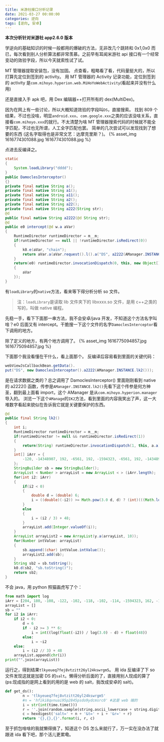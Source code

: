 ```yaml
---
title: 米游社接口分析记录
date: 2021-03-27 00:00:00
categories: 逆向
tags: [逆向, 安卓]
---
```


**本次分析针对米游社 app2.6.0 版本**

学逆向的基础知识的时候一般都用的爆破的方法，无非改几个跳转和 0x1,0x0 而已，每次看到别人分析算法都非常羡慕。之前早有耳闻米游社 api 接口有一个经常变动的效验字段，所以今天就索性试了试。

MT 管理器提取安装包，没有加固。
点查看，粗略看了看，代码量挺大的，所以打算先定位到签到的 activity。
用 MT 管理器的 Activity 记录功能，定位到签到的 activity 是`com.mihoyo.hyperion.web.MiHoYoWebActivity`(看起来并没有什么用)

还是直接入手 apk 吧，用 Dex 编辑器++打开所有的 dex(MultiDex)。
<!-- more -->
因为在网上有一些讨论，所以大概知道效验的字段叫`DS`，直接搜索。
找到 809 个结果，不过也没啥，明显`android.xxx`、`com.google.xxx`之类的应该没啥关系，直接看`com.mihoyo.xxx`的就行。不太清楚为啥 MT 管理器搜索代码的时候就不能全字匹配，不过也无所谓，人工全字匹配也罢。
简单的几次尝试可以发现找到了想要的东西 (这名字取得也是非常文艺：达摩克里斯？)。
{% asset_img 1616774301088.jpg 1616774301088.jpg %}

点进去反编译之。

```java
static
{
    System.loadLibrary("dddd");
}
public DamoclesInterceptor()
{}
private final native String a();
private final native String a1();
private final native String a11();
private final native String a2();
private final native String a22();
private final native String a222(String str);
@d
public final native String a2222(@d String str);
@d
public e0 intercept(@d w.a aVar)
{
    RuntimeDirector runtimeDirector = m__m;
    if(runtimeDirector == null || !runtimeDirector.isRedirect(0))
    {
        k0.e(aVar, "chain");
        return aVar.a(aVar.request().l().a("DS", a2222(AManager.INSTANCE.k2())).a());
    }
    return(e0) runtimeDirector.invocationDispatch(0, this, new Object[]
    {
        aVar
    });
}
```

有`loadLibrary`的`native`方法，看来等下得分析分析 so 文件。

> 注：`loadLibrary`是读取 lib 文件夹下的 libxxxx.so 文件，是用 c++之类的写的，叫做 native 编程。

先稳一手，看下下面那一串方法，我不会安卓/java 开发，不知道这个方法名字叫啥？e0 后面又有 intercept。干脆搜一下这个文件的名字`DamoclesInterceptor`看下调用的地方。

除了定义的地方，有两个地方调用了。
{% asset_img 1616775094857.jpg 1616775094857.jpg %}

下面那个我没看懂在干什么，看上面那个。
反编译后容易看到里面的关键代码：

```java
webViewJsCallbackBean.getData().
put("DS", new DamoclesInterceptor().a2222(AManager.INSTANCE.lk2()));
```

是在请求数据之类的？总之调用了 DamoclesInterceptor() 里面刚刚看到 native 的 a2222() 函数，传参是`AManager.INSTANCE.lk2()`先看下这个传参是何方神圣，翻到最上面看 import，这个 AManager 是从`com.mihoyo.hyperion.manager`导入的。
浏览一下这个`AManage`的`IK2`方法，看到里面的内容我笑出了声，这一大堆数字看起来貌似在告诉我它就是关键要保护的东西。

```java
@d
public final String lk2()
{
    int i;
    RuntimeDirector runtimeDirector = m__m;
    if(runtimeDirector != null && runtimeDirector.isRedirect(1))
    {
        return(String) runtimeDirector.invocationDispatch(1, this, a.a);
    }
    int[] iArr = {
        -120, -14348907, 192, -6561, 192, -1594323, -6561, 192, -14348907, -112, -100, 204, -120, 156, -1594323, 180, 174, -2187, -112, -98, -14348907, -2187, -19683, 168, 186, -100, -114, -2187, -108, -59049, 204, 156
    };
    StringBuilder sb = new StringBuilder();
    ArrayList < Number > arrayList = new ArrayList < > (iArr.length);
    for(int i2: iArr)
    {
        if(i2 < 0)
        {
            double d = (double) 6;
            i = ((double)(-i2)) >= Math.pow(3.0 d, d) ? (int)(((Math.log(-((double) i2)) / Math.log(3.0 d)) - d) + ((double) 48)) : ~i2;
        }
        else
        {
            i = (i2 / 3) + 48;
        }
        arrayList.add(Integer.valueOf(i));
    }
    ArrayList arrayList2 = new ArrayList(y.a(arrayList, 10));
    for(Number intValue: arrayList)
    {
        sb.append((char) intValue.intValue());
        arrayList2.add(sb);
    }
    String sb2 = sb.toString();
    k0.d(sb2, "sb.toString()");
    return sb2;
}
```

不会 java，用 python 照猫画虎写了个：

```python
from math import log
iArr = [204, 180, -108, -122, -102, -118, -102, -114, -1594323, 162, -102, 174, -4782969, 210, 204, 222, -106, 204, 204, -6561, -531441, -122, 180, -6561, -59049, -108, -116, -120, 198, -104, -110, -177147]
arrayList = []
sb = ""
for i2 in iArr:
    if i2 < 0:
        d = 6
        if - i2 >= 3 ** 6:
            i = int((log(float(-i2)) / log(3.0) - d) + float(48))
        else:
            i = ~i2
    else:
        i = (i2 // 3) + 48
    arrayList.append(chr(i))
print("".join(arrayList))
```

运行之，得到结果`tlkyeueq7fej8vtzitt26yl24kswrgm5`。
用 ida 反编译了下 so 文件发现这就是加密 DS 的`salt`。懒得分析后面的了，直接用别人现成的算了 (ps:现成指的是网上看到的用的是 web 的 salt，我改成安卓的 salt)。

```python
def get_ds():
        n = 'tlkyeueq7fej8vtzitt26yl24kswrgm5'
        #n = 'hfiki8qvnuai95p2845psdo9ydcmsrc0' #这是 web 端的
        i = str(int(time.time()))
        r = ''.join(random.sample(string.ascii_lowercase + string.digits, 6))
        c = hexdigest('salt=' + n + '&t=' + i + '&r=' + r)
        return '{},{},{}'.format(i, r, c)
```

至于抓包啥啥的我就懒得搞了，知道这个 DS 怎么来就行了，万一实在没办法了就跟进 ida 看下吧，那个活儿更累嘞。
